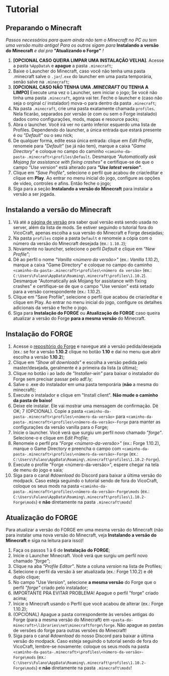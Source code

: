 # Tutorial

## Preparando o Minecraft

*Passos necessários para quem ainda não tem o Minecraft no PC ou tem uma versão muito antiga!* *Para os outros sigam para* **Instalando a versão do Minecraft** *e daí pra* **"Atualizando o Forge"** *!*

1. **[OPCIONAL CASO QUEIRA LIMPAR UMA INSTALAÇÃO VELHA]**. Acesse a pasta `%AppData%` e **apague** a pasta `.minecraft`;
2. Baixe o Launcher do Minecraft, caso você não tenha uma pasta .minecraft salve o `.jar`/`.exe` do launcher em uma pasta temporária, senão salve na `.minecraft`;
3. **[OPCIONAL CASO NÃO TENHA UMA *.MINECRAFT* OU TENHA A LIMPO]** Execute uma vez o Launcher, sem iniciar o jogo; Se você não tinha uma pasta `.minecraft`, agora vai ter. Feche o launcher e (caso não seja o orginal c/ instalador) mova-o para dentro da pasta `.minecraft`;
4. Na pasta `.minecraft`, crie uma pasta exatamente chamada `profiles`. Nela ficarão, separados por versão (e com ou sem o Forge instalado) dados como configurações, mods, mapas e resource packs;
5. Abra o launcher. Você irá ver no canto inferior esquerdo uma lista de Profiles. Dependendo do launcher, a única entrada que estará presente é ou *"Default"* ou o seu nick;
6. De qualquer forma, edite essa única entrada: clique em *Edit Profile*, renomeie para *"Default"* (se já não tem), marque a caixa *"Game Directory"* e coloque no campo do caminho `<caminho-da-pasta-.minecraft>\profiles\Default`. Desmarque *"Automatically ask Mojang for assistance with fixing crashes"* e certifique-se de que o campo *"Use version"* está alterado para ***"Use latest version"***.
7. Clique em *"Save Profile"*, selecione o perfil que acabou de criar/editar e clique em **Play**. Ao entrar no menu inicial do jogo, configure as opções de vídeo, controles e afins. Então feche o jogo;
8. Siga para a seção **Instalando a versão do Minecraft** para instalar a versão a ser jogada.


## Instalando a versão do Minecraft

1. Vá até a [página de versão](version.md) pra saber qual versão está sendo usada no server, além da lista de mods. Se estiver seguindo o tutorial fora do VicoCraft, apenas escolha a sua versão do Minecraft e Forge desejadas;
2. Na pasta `profiles` copie a pasta `Default` e renomeie a cópia com o número da versão do Minecraft desejada (ex.: `1.10.2`);
3. Novamente no launcher, selecione o perfil *Default* e clique em *"New Profile"*;
4. Dê ao perfil o nome *"Vanilla <número da versão>"* (ex.: *Vanilla 1.10.2*), marque a caixa "Game Directory" e coloque no campo do caminho `<caminho-da-pasta-.minecraft>\profiles\<número da versão>` (ex.: `C:\Users\Fulano\AppData\Roaming\.minecraft\profiles\1.10.2`). Desmarque "Automatically ask Mojang for assistance with fixing crashes" e certifique-se de que o campo "Use version" está setado para a versão correspondente (ex.: *1.10.2*).
5. Clique em "Save Profile", selecione o perfil que acabou de criar/editar e clique em Play. Ao entrar no menu inicial do jogo, configure os detalhes adicionais da versão e feche o jogo.
6. Siga para **Instalação do FORGE** ou **Atualização do FORGE** caso queira atualizar a versão do Forge **para a mesma versão** do Minecraft.


## Instalação do FORGE

1. Acesse o [repositório do Forge](http://files.minecraftforge.net) e navegue até a versão pedida/desejada (ex.: se for a versão __1.10.2__ clique no botão __1.10__ e daí no menu que abrir escolha a versão __1.10.2__);
2. Clique em *"Show all downloads"* e escolha a versão pedida pelo master/desejada, geralmente é a primeira da lista (a última);
3. Clique no botão ℹ️ ao lado de *"Installer-win"* para baixar o instalador do Forge sem precisar passar pelo adf.ly;
4. Salve o .exe do instalador em uma pasta temporária (**não** a mesma do minecraft);
5. Execute o instalador e clique em "Install client". **Não mude o caminho da pasta de baixo!**
6. Deixe ele instalar. Ele vai mostrar uma mensagem de confirmação. Dê OK;
7 (OPCIONAL). Copie a pasta `<caminho-da-pasta-.minecraft>\profiles\<número-da-versão>` para `<caminho-da-pasta-.minecraft>\profiles\<número-da-versão>-Forge` para manter as configurações da versão vanilla para o Forge;
8. Inicie o launcher. Você verá que surgiu um perfil novo chamado *"forge"*. Selecione-o e clique em *Edit Profile*;
9. Renomeie o perfil pra *"Forge <número-da-versão>"* (ex.: Forge 1.10.2), marque o Game Directory e preencha o campo com `<caminho-da-pasta-.minecraft>\profiles\<número-da-versão>-Forge` (ex.: `C:\Users\Fulano\AppData\Roaming\.minecraft\profiles\1.10.2-Forge`).
10. Execute o profile "Forge <número-da-versão>", espere chegar na tela de menu do jogo e saia;
11. Siga para o canal *#download* do Discord para baixar a última versão do modpack. Caso esteja seguindo o tutorial sendo de fora do VicoCraft, coloque os seus mods na pasta `<caminho-da-pasta-.minecraft>\profiles\<número-da-versão>-Forge\mods` (ex.: `C:\Users\Fulano\AppData\Roaming\.minecraft\profiles\1.10.2-Forge\mods`) e **não** diretamente na pasta `.minecraft\mods`!


## Atualização do FORGE

Para atualizar a versão do FORGE em uma mesma versão do Minecraft (não para instalar uma nova versão do Minecraft, veja **Instalando a versão do Minecraft** e siga na leitura para isso)!

1. Faça os passos 1 à 6 de **Instalação do FORGE**;
2. Inicie o Launcher Minecraft. Você verá que surgiu um perfil novo chamado *"forge"*;
3. Clique na aba *"Profile Editor"*. Note a coluna *version* na lista de Profiles;
4. Selecione o perfil da versão à ser atualizada (ex.: Forge 1.10.2) e dê duplo clique;
5. No campo "Use Version", selecione **a mesma versão** do Forge que o perfil *"forge"* criado pelo instalador;
6. IMPORTANTE PRA EVITAR PROBLEMA! Apague o perfil "forge" criado acima;
7. Inicie o Minecraft usando o Perfil que você acabou de alterar (ex.: Forge 1.10.2);
8. (OPCIONAL) Apague a pasta correspondente às versões antigas do Forge (para a mesma versão do Minecraft) em `<pasta-do-minecraft>\libraries\net\minecraftforge\forge`. Não apague as pastas de versões do forge para outras versões do Minecraft!
9. Siga para o canal *#download* do nosso Discord para baixar a última versão do modpack. Caso esteja seguindo o tutorial sendo de fora do VicoCraft, lembre-se novamente: coloque os seus mods na pasta `<caminho-da-pasta-.minecraft>\profiles\<número-da-versão>-Forge\mods` (ex.: `C:\Users\Fulano\AppData\Roaming\.minecraft\profiles\1.10.2-Forge\mods`) e **não** diretamente na pasta `.minecraft\mods`!